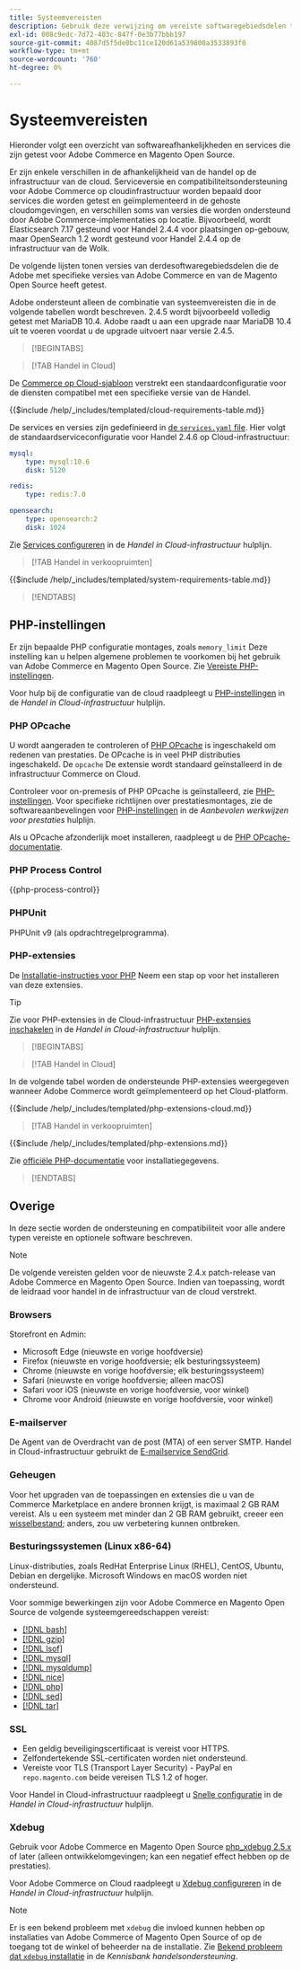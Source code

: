 ```yaml
---
title: Systeemvereisten
description: Gebruik deze verwijzing om vereiste softwaregebiedsdelen te identificeren die met Adobe Commerce en de versies van de Magento Open Source zijn getest.
exl-id: 008c9edc-7d72-403c-847f-0e3b77bbb197
source-git-commit: 4087d5f5de0bc11ce120d61a539800a3533893f0
workflow-type: tm+mt
source-wordcount: '760'
ht-degree: 0%

---
```


# Systeemvereisten

Hieronder volgt een overzicht van softwareafhankelijkheden en services die zijn getest voor Adobe Commerce en Magento Open Source.

Er zijn enkele verschillen in de afhankelijkheid van de handel op de infrastructuur van de cloud. Serviceversie en compatibiliteitsondersteuning voor Adobe Commerce op cloudinfrastructuur worden bepaald door services die worden getest en geïmplementeerd in de gehoste cloudomgevingen, en verschillen soms van versies die worden ondersteund door Adobe Commerce-implementaties op locatie. Bijvoorbeeld, wordt Elasticsearch 7.17 gesteund voor Handel 2.4.4 voor plaatsingen op-gebouw, maar OpenSearch 1.2 wordt gesteund voor Handel 2.4.4 op de infrastructuur van de Wolk.

De volgende lijsten tonen versies van derdesoftwaregebiedsdelen die de Adobe met specifieke versies van Adobe Commerce en van de Magento Open Source heeft getest.

Adobe ondersteunt alleen de combinatie van systeemvereisten die in de volgende tabellen wordt beschreven. 2.4.5 wordt bijvoorbeeld volledig getest met MariaDB 10.4. Adobe raadt u aan een upgrade naar MariaDB 10.4 uit te voeren voordat u de upgrade uitvoert naar versie 2.4.5.

>[!BEGINTABS]

>[!TAB Handel in Cloud]

De [Commerce op Cloud-sjabloon](https://github.com/magento/magento-cloud) verstrekt een standaardconfiguratie voor de diensten compatibel met een specifieke versie van de Handel.

{{$include /help/_includes/templated/cloud-requirements-table.md}}

De services en versies zijn gedefinieerd in [de `services.yaml` file](https://github.com/magento/magento-cloud/blob/master/.magento/services.yaml). Hier volgt de standaardserviceconfiguratie voor Handel 2.4.6 op Cloud-infrastructuur:

```yaml
mysql:
    type: mysql:10.6
    disk: 5120

redis:
    type: redis:7.0

opensearch:
    type: opensearch:2
    disk: 1024
```

Zie [Services configureren](https://experienceleague.adobe.com/docs/commerce-cloud-service/user-guide/configure/service/services-yaml.html) in de _Handel in Cloud-infrastructuur_ hulplijn.

>[!TAB Handel in verkoopruimten]

{{$include /help/_includes/templated/system-requirements-table.md}}

>[!ENDTABS]

## PHP-instellingen

Er zijn bepaalde PHP configuratie montages, zoals `memory_limit` Deze instelling kan u helpen algemene problemen te voorkomen bij het gebruik van Adobe Commerce en Magento Open Source. Zie [Vereiste PHP-instellingen](prerequisites/php-settings.md).

Voor hulp bij de configuratie van de cloud raadpleegt u [PHP-instellingen](https://experienceleague.adobe.com/docs/commerce-cloud-service/user-guide/configure/app/php-settings.html) in de _Handel in Cloud-infrastructuur_ hulplijn.

### PHP OPcache

U wordt aangeraden te controleren of [PHP OPcache](https://www.php.net/manual/en/intro.opcache.php) is ingeschakeld om redenen van prestaties. De OPcache is in veel PHP distributies ingeschakeld. De `opcache` De extensie wordt standaard geïnstalleerd in de infrastructuur Commerce on Cloud.

Controleer voor on-premesis of PHP OPcache is geïnstalleerd, zie [PHP-instellingen](prerequisites/php-settings.md). Voor specifieke richtlijnen over prestatiesmontages, zie de softwareaanbevelingen voor [PHP-instellingen](https://experienceleague.adobe.com/docs/commerce-operations/performance-best-practices/software.html#php-settings) in de _Aanbevolen werkwijzen voor prestaties_ hulplijn.

Als u OPcache afzonderlijk moet installeren, raadpleegt u de [PHP OPcache-documentatie](https://www.php.net/manual/en/opcache.setup.php).

### PHP Process Control

{{php-process-control}}

### PHPUnit

PHPUnit v9 (als opdrachtregelprogramma).

### PHP-extensies

De [Installatie-instructies voor PHP](prerequisites/php-settings.md) Neem een stap op voor het installeren van deze extensies.

>[!TIP]
>
>Zie voor PHP-extensies in de Cloud-infrastructuur [PHP-extensies inschakelen](https://experienceleague.adobe.com/docs/commerce-cloud-service/user-guide/configure/app/php-settings.html#enable-extensions) in de _Handel in Cloud-infrastructuur_ hulplijn.

>[!BEGINTABS]

>[!TAB Handel in Cloud]

In de volgende tabel worden de ondersteunde PHP-extensies weergegeven wanneer Adobe Commerce wordt geïmplementeerd op het Cloud-platform.

{{$include /help/_includes/templated/php-extensions-cloud.md}}

>[!TAB Handel in verkoopruimten]

{{$include /help/_includes/templated/php-extensions.md}}

Zie [officiële PHP-documentatie](https://www.php.net/manual/en/extensions.php) voor installatiegegevens.

>[!ENDTABS]

## Overige

In deze sectie worden de ondersteuning en compatibiliteit voor alle andere typen vereiste en optionele software beschreven.

>[!NOTE]
>
>De volgende vereisten gelden voor de nieuwste 2.4.x patch-release van Adobe Commerce en Magento Open Source. Indien van toepassing, wordt de leidraad voor handel in de infrastructuur van de cloud verstrekt.

### Browsers

Storefront en Admin:

- Microsoft Edge (nieuwste en vorige hoofdversie)
- Firefox (nieuwste en vorige hoofdversie; elk besturingssysteem)
- Chrome (nieuwste en vorige hoofdversie; elk besturingssysteem)
- Safari (nieuwste en vorige hoofdversie; alleen macOS)
- Safari voor iOS (nieuwste en vorige hoofdversie, voor winkel)
- Chrome voor Android (nieuwste en vorige hoofdversie, voor winkel)

### E-mailserver

De Agent van de Overdracht van de post (MTA) of een server SMTP. Handel in Cloud-infrastructuur gebruikt de [E-mailservice SendGrid](https://experienceleague.adobe.com/docs/commerce-cloud-service/user-guide/project/sendgrid.html).

### Geheugen

Voor het upgraden van de toepassingen en extensies die u van de Commerce Marketplace en andere bronnen krijgt, is maximaal 2 GB RAM vereist. Als u een systeem met minder dan 2 GB RAM gebruikt, creeer een [wisselbestand](https://support.magento.com/hc/en-us/articles/360032980432); anders, zou uw verbetering kunnen ontbreken.

### Besturingssystemen (Linux x86-64)

Linux-distributies, zoals RedHat Enterprise Linux (RHEL), CentOS, Ubuntu, Debian en dergelijke. Microsoft Windows en macOS worden niet ondersteund.

Voor sommige bewerkingen zijn voor Adobe Commerce en Magento Open Source de volgende systeemgereedschappen vereist:

- [[!DNL bash]](https://www.gnu.org/software/bash/)
- [[!DNL gzip]](https://www.gzip.org/)
- [[!DNL lsof]](https://linux.die.net/man/8/lsof)
- [[!DNL mysql]](https://www.mysql.com/)
- [[!DNL mysqldump]](https://dev.mysql.com/doc/refman/8.0/en/mysqldump.html)
- [[!DNL nice]](https://linux.die.net/man/1/nice)
- [[!DNL php]](https://www.php.net/)
- [[!DNL sed]](https://www.gnu.org/software/sed/manual/sed.html)
- [[!DNL tar]](https://linux.die.net/man/1/tar)

### SSL

- Een geldig beveiligingscertificaat is vereist voor HTTPS.
- Zelfondertekende SSL-certificaten worden niet ondersteund.
- Vereiste voor TLS (Transport Layer Security) - PayPal en `repo.magento.com` beide vereisen TLS 1.2 of hoger.

Voor Handel in Cloud-infrastructuur raadpleegt u [Snelle configuratie](https://experienceleague.adobe.com/docs/commerce-cloud-service/user-guide/cdn/setup-fastly/fastly-configuration.html) in de _Handel in Cloud-infrastructuur_ hulplijn.

### Xdebug

Gebruik voor Adobe Commerce en Magento Open Source [php_xdebug 2.5.x](https://xdebug.org/download) of later (alleen ontwikkelomgevingen; kan een negatief effect hebben op de prestaties).

Voor Adobe Commerce on Cloud raadpleegt u [Xdebug configureren](https://experienceleague.adobe.com/docs/commerce-cloud-service/user-guide/develop/test/debug.html) in de _Handel in Cloud-infrastructuur_ hulplijn.

>[!NOTE]
>
>Er is een bekend probleem met `xdebug` die invloed kunnen hebben op installaties van Adobe Commerce of Magento Open Source of op de toegang tot de winkel of beheerder na de installatie. Zie [Bekend probleem dat `xdebug` installatie](https://experienceleague.adobe.com/docs/commerce-knowledge-base/kb/troubleshooting/miscellaneous/known-issues-that-affect-installation.html) in de _Kennisbank handelsondersteuning_.
